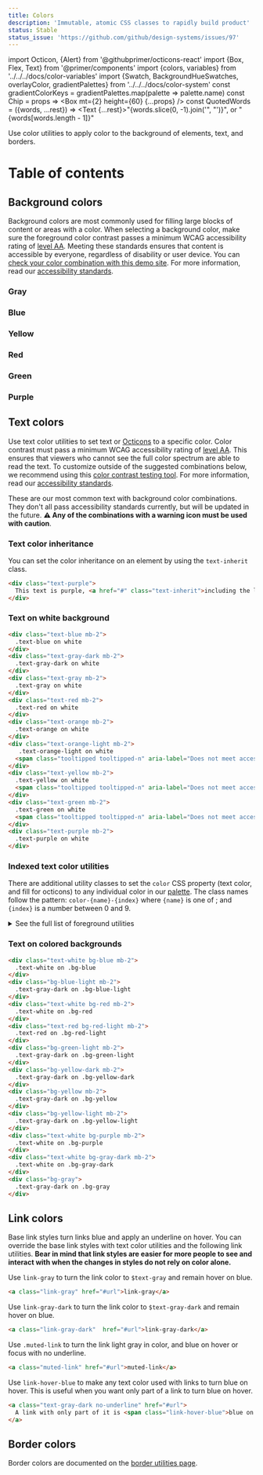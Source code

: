 ```yaml
---
title: Colors
description: 'Immutable, atomic CSS classes to rapidly build product'
status: Stable
status_issue: 'https://github.com/github/design-systems/issues/97'
---
```


import Octicon, {Alert} from '@githubprimer/octicons-react'
import {Box, Flex, Text} from '@primer/components'
import {colors, variables} from '../../../docs/color-variables'
import {Swatch, BackgroundHueSwatches, overlayColor, gradientPalettes} from '../../../docs/color-system'
const gradientColorKeys = gradientPalettes.map(palette => palette.name)
const Chip = props => <Box mt={2} height={60} {...props} />
const QuotedWords = ({words, ...rest}) => <Text {...rest}>"{words.slice(0, -1).join('", "')}", or "{words[words.length - 1]}"</Text>

Use color utilities to apply color to the background of elements, text, and borders.

# Table of contents

## Background colors

Background colors are most commonly used for filling large blocks of content or areas with a color. When selecting a background color, make sure the foreground color contrast passes a minimum WCAG accessibility rating of [level AA](https://www.w3.org/TR/UNDERSTANDING-WCAG20/visual-audio-contrast-contrast.html). Meeting these standards ensures that content is accessible by everyone, regardless of disability or user device. You can [check your color combination with this demo site](http://jxnblk.com/colorable/demos/text/). For more information, read our [accessibility standards](../principles/accessibility).

### Gray

<BackgroundHueSwatches hue="gray" />

### Blue

<BackgroundHueSwatches hue="blue" />

### Yellow

<BackgroundHueSwatches hue="yellow" />

### Red

<BackgroundHueSwatches hue="red" />

### Green

<BackgroundHueSwatches hue="green" />

### Purple

<BackgroundHueSwatches hue="purple" />


## Text colors

Use text color utilities to set text or [Octicons](https://octicons.github.com) to a specific color. Color contrast must pass a minimum WCAG accessibility rating of [level AA](https://www.w3.org/TR/UNDERSTANDING-WCAG20/visual-audio-contrast-contrast.html). This ensures that viewers who cannot see the full color spectrum are able to read the text. To customize outside of the suggested combinations below, we recommend using this [color contrast testing tool](http://jxnblk.com/colorable/demos/text/). For more information, read our [accessibility standards](../principles/accessibility).

These are our most common text with background color combinations. They don't all pass accessibility standards currently, but will be updated in the future. **⚠️ Any of the combinations with a warning icon must be used with caution**.

### Text color inheritance

You can set the color inheritance on an element by using the `text-inherit` class.

```html
<div class="text-purple">
  This text is purple, <a href="#" class="text-inherit">including the link</a>
</div>
```

### Text on white background

```html
<div class="text-blue mb-2">
  .text-blue on white
</div>
<div class="text-gray-dark mb-2">
  .text-gray-dark on white
</div>
<div class="text-gray mb-2">
  .text-gray on white
</div>
<div class="text-red mb-2">
  .text-red on white
</div>
<div class="text-orange mb-2">
  .text-orange on white
</div>
<div class="text-orange-light mb-2">
   .text-orange-light on white
  <span class="tooltipped tooltipped-n" aria-label="Does not meet accessibility standards">⚠️</span>
</div>
<div class="text-yellow mb-2">
  .text-yellow on white
  <span class="tooltipped tooltipped-n" aria-label="Does not meet accessibility standards">⚠️</span>
</div>
<div class="text-green mb-2">
  .text-green on white
  <span class="tooltipped tooltipped-n" aria-label="Does not meet accessibility standards">⚠️</span>
</div>
<div class="text-purple mb-2">
  .text-purple on white
</div>
```

### Indexed text color utilities

There are additional utility classes to set the `color` CSS property (text color, and fill for octicons) to any individual color in our [palette](/css/support/color-system). The class names follow the pattern: `color-{name}-{index}` where `{name}` is one of <QuotedWords words={gradientColorKeys} />; and `{index}` is a number between 0 and 9.

<details>
  <summary className="h4">See the full list of foreground utilities</summary>
  <div className="d-flex flex-wrap mr-md-n3">
    {gradientPalettes.map(palette => (
      <div className="my-3 col-12 col-md-6 pr-md-3" key={palette.name}>
        {palette.values.map(({value, variable, slug}) => (
          <Flex flexJustify="space-between" bg={overlayColor(value)} color={value} mb={1} p={3} key={slug}>
            <span className="text-mono flex-auto mr-3">.{slug}</span>
            <span className="text-mono flex-auto mr-3">{variable}</span>
            <span className="text-mono">{value}</span>
          </Flex>
        ))}
      </div>
    ))}
  </div>
</details>


### Text on colored backgrounds

```html
<div class="text-white bg-blue mb-2">
  .text-white on .bg-blue
</div>
<div class="bg-blue-light mb-2">
  .text-gray-dark on .bg-blue-light
</div>
<div class="text-white bg-red mb-2">
  .text-white on .bg-red
</div>
<div class="text-red bg-red-light mb-2">
  .text-red on .bg-red-light
</div>
<div class="bg-green-light mb-2">
  .text-gray-dark on .bg-green-light
</div>
<div class="bg-yellow-dark mb-2">
  .text-gray-dark on .bg-yellow-dark
</div>
<div class="bg-yellow mb-2">
  .text-gray-dark on .bg-yellow
</div>
<div class="bg-yellow-light mb-2">
  .text-gray-dark on .bg-yellow-light
</div>
<div class="text-white bg-purple mb-2">
  .text-white on .bg-purple
</div>
<div class="text-white bg-gray-dark mb-2">
  .text-white on .bg-gray-dark
</div>
<div class="bg-gray">
  .text-gray-dark on .bg-gray
</div>
```

## Link colors

Base link styles turn links blue and apply an underline on hover. You can override the base link styles with text color utilities and the following link utilities. **Bear in mind that link styles are easier for more people to see and interact with when the changes in styles do not rely on color alone.**

Use `link-gray` to turn the link color to `$text-gray` and remain hover on blue.

```html
<a class="link-gray" href="#url">link-gray</a>
```

Use `link-gray-dark` to turn the link color to `$text-gray-dark` and remain hover on blue.

```html
<a class="link-gray-dark"  href="#url">link-gray-dark</a>
```

Use `.muted-link` to turn the link light gray in color, and blue on hover or focus with no underline.

```html
<a class="muted-link" href="#url">muted-link</a>
```

Use `link-hover-blue` to make any text color used with links to turn blue on hover. This is useful when you want only part of a link to turn blue on hover.

```html
<a class="text-gray-dark no-underline" href="#url">
  A link with only part of it is <span class="link-hover-blue">blue on hover</span>.
</a>
```

## Border colors

Border colors are documented on the [border utilities page](../utilities/borders#border-width-style-and-color-utilities).
